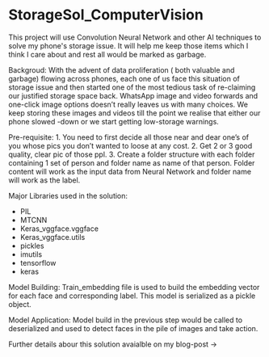 # StorageSol_ComputerVision
This project will use Convolution Neural Network and other AI techniques to solve my phone's storage issue. It will help me keep those items which I think I care about and rest all would be marked as garbage.

Backgroud: With the advent of data proliferation ( both valuable and garbage) flowing across phones, each one of us face this situation of storage issue and then   started one of the most tedious task of re-claiming our justified storage space back.
WhatsApp image and video forwards and one-click image options doesn’t really leaves us with many choices. We keep storing these images and videos till the point we realise that either our phone slowed -down or we start getting low-storage warnings.

Pre-requisite: 
                    1. You need to first decide all those near and dear one’s of you whose pics you don’t wanted to loose at any cost. 
                    2. Get 2 or 3 good quality, clear pic of those ppl.
                    3. Create a folder structure with each folder containing 1 set of person and folder name as name of that person. Folder content will work as the    input data from Neural Network and folder name will work as the label.
                    

Major Libraries used in the solution:
* PIL
* MTCNN
* Keras_vggface.vggface
* Keras_vggface.utils
* pickles
* imutils
* tensorflow
* keras

Model Building: Train_embedding file is used to build the embedding vector for each face and corresponding label. This model is serialized as a pickle object.

Model Application: Model build in the previous step would be called to deserialized and used to detect faces in the pile of images and take action.

Further details abour this solution avaialble on my blog-post ->





